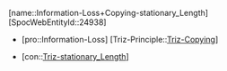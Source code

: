 ﻿---
type: TrizContradiction
aliases:
- Information-Loss+Copying-stationary_Length
license: CC BY-SA 4.0
copyright: https://github.com/SpocWeb
IsDeleted: false
IsReadOnly: false
Confidential: public
tags: 
- Triz/Contradiction
---
[name::Information-Loss+Copying-stationary_Length]
[SpocWebEntityId::24938]
+ [pro::Information-Loss]
[Triz-Principle::[Triz-Copying](tech/Triz/Principle/Triz-Copying.md)]
- [con::[Triz-stationary_Length](tech/Triz/Parameter/Triz-stationary_Length.md)]

